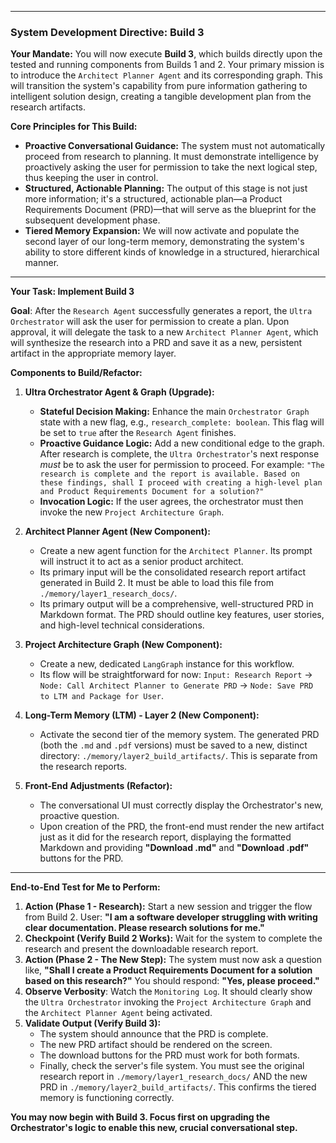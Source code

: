

---

### **System Development Directive: Build 3**

**Your Mandate:**
You will now execute **Build 3**, which builds directly upon the tested and running components from Builds 1 and 2. Your primary mission is to introduce the `Architect Planner Agent` and its corresponding graph. This will transition the system's capability from pure information gathering to intelligent solution design, creating a tangible development plan from the research artifacts.

**Core Principles for This Build:**

*   **Proactive Conversational Guidance:** The system must not automatically proceed from research to planning. It must demonstrate intelligence by proactively asking the user for permission to take the next logical step, thus keeping the user in control.
*   **Structured, Actionable Planning:** The output of this stage is not just more information; it's a structured, actionable plan—a Product Requirements Document (PRD)—that will serve as the blueprint for the subsequent development phase.
*   **Tiered Memory Expansion:** We will now activate and populate the second layer of our long-term memory, demonstrating the system's ability to store different kinds of knowledge in a structured, hierarchical manner.

---

**Your Task: Implement Build 3**

**Goal**: After the `Research Agent` successfully generates a report, the `Ultra Orchestrator` will ask the user for permission to create a plan. Upon approval, it will delegate the task to a new `Architect Planner Agent`, which will synthesize the research into a PRD and save it as a new, persistent artifact in the appropriate memory layer.

**Components to Build/Refactor:**

1.  **Ultra Orchestrator Agent & Graph (Upgrade):**
    *   **Stateful Decision Making:** Enhance the main `Orchestrator Graph` state with a new flag, e.g., `research_complete: boolean`. This flag will be set to `true` after the `Research Agent` finishes.
    *   **Proactive Guidance Logic:** Add a new conditional edge to the graph. After research is complete, the `Ultra Orchestrator`'s next response *must* be to ask the user for permission to proceed. For example: `"The research is complete and the report is available. Based on these findings, shall I proceed with creating a high-level plan and Product Requirements Document for a solution?"`
    *   **Invocation Logic:** If the user agrees, the orchestrator must then invoke the new `Project Architecture Graph`.

2.  **Architect Planner Agent (New Component):**
    *   Create a new agent function for the `Architect Planner`. Its prompt will instruct it to act as a senior product architect.
    *   Its primary input will be the consolidated research report artifact generated in Build 2. It must be able to load this file from `./memory/layer1_research_docs/`.
    *   Its primary output will be a comprehensive, well-structured PRD in Markdown format. The PRD should outline key features, user stories, and high-level technical considerations.

3.  **Project Architecture Graph (New Component):**
    *   Create a new, dedicated `LangGraph` instance for this workflow.
    *   Its flow will be straightforward for now: `Input: Research Report` -> `Node: Call Architect Planner to Generate PRD` -> `Node: Save PRD to LTM and Package for User`.

4.  **Long-Term Memory (LTM) - Layer 2 (New Component):**
    *   Activate the second tier of the memory system. The generated PRD (both the `.md` and `.pdf` versions) must be saved to a new, distinct directory: `./memory/layer2_build_artifacts/`. This is separate from the research reports.

5.  **Front-End Adjustments (Refactor):**
    *   The conversational UI must correctly display the Orchestrator's new, proactive question.
    *   Upon creation of the PRD, the front-end must render the new artifact just as it did for the research report, displaying the formatted Markdown and providing **"Download .md"** and **"Download .pdf"** buttons for the PRD.

---

**End-to-End Test for Me to Perform:**

1.  **Action (Phase 1 - Research):** Start a new session and trigger the flow from Build 2. User: **"I am a software developer struggling with writing clear documentation. Please research solutions for me."**
2.  **Checkpoint (Verify Build 2 Works):** Wait for the system to complete the research and present the downloadable research report.
3.  **Action (Phase 2 - The New Step):** The system must now ask a question like, **"Shall I create a Product Requirements Document for a solution based on this research?"** You should respond: **"Yes, please proceed."**
4.  **Observe Verbosity**: Watch the `Monitoring Log`. It should clearly show the `Ultra Orchestrator` invoking the `Project Architecture Graph` and the `Architect Planner Agent` being activated.
5.  **Validate Output (Verify Build 3):**
    *   The system should announce that the PRD is complete.
    *   The new PRD artifact should be rendered on the screen.
    *   The download buttons for the PRD must work for both formats.
    *   Finally, check the server's file system. You must see the original research report in `./memory/layer1_research_docs/` AND the new PRD in `./memory/layer2_build_artifacts/`. This confirms the tiered memory is functioning correctly.

**You may now begin with Build 3. Focus first on upgrading the Orchestrator's logic to enable this new, crucial conversational step.**